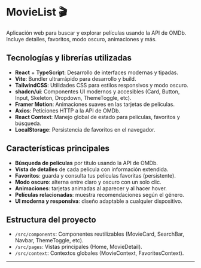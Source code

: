 # MovieList 🎬

Aplicación web para buscar y explorar películas usando la API de OMDb. Incluye detalles, favoritos, modo oscuro, animaciones y más.

## Tecnologías y librerías utilizadas

- **React** + **TypeScript**: Desarrollo de interfaces modernas y tipadas.
- **Vite**: Bundler ultrarrápido para desarrollo y build.
- **TailwindCSS**: Utilidades CSS para estilos responsivos y modo oscuro.
- **shadcn/ui**: Componentes UI modernos y accesibles (Card, Button, Input, Skeleton, Dropdown, ThemeToggle, etc).
- **Framer Motion**: Animaciones suaves en las tarjetas de películas.
- **Axios**: Peticiones HTTP a la API de OMDb.
- **React Context**: Manejo global de estado para películas, favoritos y búsqueda.
- **LocalStorage**: Persistencia de favoritos en el navegador.

## Características principales

- **Búsqueda de películas** por título usando la API de OMDb.
- **Vista de detalles** de cada película con información extendida.
- **Favoritos**: guarda y consulta tus películas favoritas (persistente).
- **Modo oscuro**: alterna entre claro y oscuro con un solo clic.
- **Animaciones**: tarjetas animadas al aparecer y al hacer hover.
- **Películas relacionadas**: muestra recomendaciones según el género.
- **UI moderna y responsiva**: diseño adaptable a cualquier dispositivo.

## Estructura del proyecto

- `/src/components`: Componentes reutilizables (MovieCard, SearchBar, Navbar, ThemeToggle, etc).
- `/src/pages`: Vistas principales (Home, MovieDetail).
- `/src/context`: Contextos globales (MovieContext, FavoritesContext).

---
